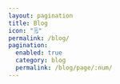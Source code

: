 ```yaml
---
layout: pagination
title: Blog
icon: "🗒️"
permalink: /blog/
pagination:
  enabled: true
  category: blog
  permalink: /blog/page/:num/
---
```

